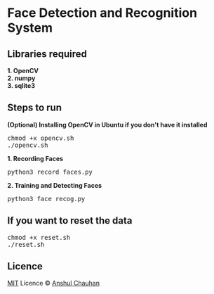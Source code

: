 <h1>Face Detection and Recognition System</h1>

<h2>Libraries required</h2>
<b>1. OpenCV<br>
2. numpy<br>
3. sqlite3
</b>

<h2>Steps to run</h2>
<b>(Optional) Installing OpenCV in Ubuntu if you don't have it installed</b>
<pre>chmod +x opencv.sh
./opencv.sh
</pre>

<b>1. Recording Faces</b>
<pre>python3 record_faces.py</pre>

<b>2. Training and Detecting Faces</b>
<pre>python3 face_recog.py</pre>

<h2>If you want to reset the data</h2>
<pre>chmod +x reset.sh
./reset.sh
</pre>

<h2>Licence</h2>

[MIT](https://github.com/anshulnsit/Face-Detection-and-Recognition-System/blob/master/LICENSE) Licence &copy; [Anshul Chauhan](https://github.com/anshulnsit)
